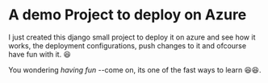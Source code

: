 # A demo Project to deploy on Azure

I just created this django small project to deploy it on azure and see how it works, the deployment configurations, push changes to it and ofcourse have fun with it. 😆

You wondering *having fun* --come on, its one of the fast ways to learn 😆😆.

